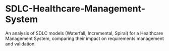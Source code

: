 # SDLC-Healthcare-Management-System
An analysis of SDLC models (Waterfall, Incremental, Spiral) for a Healthcare Management System, comparing their impact on requirements management and validation.
